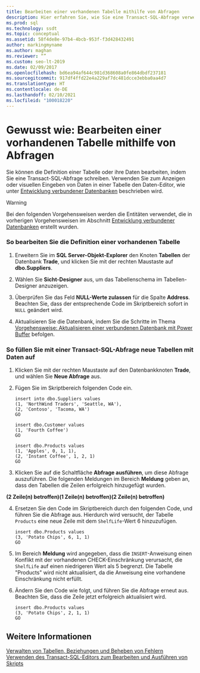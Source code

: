 ```yaml
---
title: Bearbeiten einer vorhandenen Tabelle mithilfe von Abfragen
description: Hier erfahren Sie, wie Sie eine Transact-SQL-Abfrage verwenden, um die Definition oder die Daten einer Tabelle zu bearbeiten. Dabei werden Beispiele für das Bearbeiten einer Tabellendefinition sowie für das Einfügen von Zeilen in eine Tabelle gezeigt.
ms.prod: sql
ms.technology: ssdt
ms.topic: conceptual
ms.assetid: 58f4de8e-97b4-4bcb-953f-f3d428432491
author: markingmyname
ms.author: maghan
ms.reviewer: “”
ms.custom: seo-lt-2019
ms.date: 02/09/2017
ms.openlocfilehash: bd6ea94af644c981d368608a0fe864dbdf237181
ms.sourcegitcommit: 917df4ffd22e4a229af7dc481dcce3ebba0aa4d7
ms.translationtype: HT
ms.contentlocale: de-DE
ms.lasthandoff: 02/10/2021
ms.locfileid: "100018220"
---
```

# <a name="how-to-edit-an-existing-table-using-queries"></a>Gewusst wie: Bearbeiten einer vorhandenen Tabelle mithilfe von Abfragen

Sie können die Definition einer Tabelle oder ihre Daten bearbeiten, indem Sie eine Transact\-SQL-Abfrage schreiben. Verwenden Sie zum Anzeigen oder visuellen Eingeben von Daten in einer Tabelle den Daten-Editor, wie unter [Entwicklung verbundener Datenbanken](../ssdt/connected-database-development.md) beschrieben wird.  
  
> [!WARNING]  
> Bei den folgenden Vorgehensweisen werden die Entitäten verwendet, die in vorherigen Vorgehensweisen im Abschnitt [Entwicklung verbundener Datenbanken](../ssdt/connected-database-development.md) erstellt wurden.  
  
### <a name="to-edit-the-definition-of-an-existing-table"></a>So bearbeiten Sie die Definition einer vorhandenen Tabelle  
  
1.  Erweitern Sie im **SQL Server-Objekt-Explorer** den Knoten **Tabellen** der Datenbank **Trade**, und klicken Sie mit der rechten Maustaste auf **dbo.Suppliers**.  
  
2.  Wählen Sie **Sicht-Designer** aus, um das Tabellenschema im Tabellen-Designer anzuzeigen.  
  
3.  Überprüfen Sie das Feld **NULL-Werte zulassen** für die Spalte **Address**. Beachten Sie, dass der entsprechende Code im Skriptbereich sofort in `NULL` geändert wird.  
  
4.  Aktualisieren Sie die Datenbank, indem Sie die Schritte im Thema [Vorgehensweise: Aktualisieren einer verbundenen Datenbank mit Power Buffer](../ssdt/how-to-update-a-connected-database-with-power-buffer.md) befolgen.  
  
### <a name="to-populate-data-in-new-tables-using-a-transact-sql-query"></a>So füllen Sie mit einer Transact\-SQL-Abfrage neue Tabellen mit Daten auf  
  
1.  Klicken Sie mit der rechten Maustaste auf den Datenbankknoten **Trade**, und wählen Sie **Neue Abfrage** aus.  
  
2.  Fügen Sie im Skriptbereich folgenden Code ein.  
  
    ```  
    insert into dbo.Suppliers values  
    (1, 'NorthWind Traders', 'Seattle, WA'),  
    (2, 'Contoso', 'Tacoma, WA')  
    GO  
  
    insert dbo.Customer values  
    (1, 'Fourth Coffee')  
    GO  
  
    insert dbo.Products values  
    (1, 'Apples', 0, 1, 1),  
    (2, 'Instant Coffee', 1, 2, 1)  
    GO  
    ```  
  
3.  Klicken Sie auf die Schaltfläche **Abfrage ausführen**, um diese Abfrage auszuführen. Die folgenden Meldungen im Bereich **Meldung** geben an, dass den Tabellen die Zeilen erfolgreich hinzugefügt wurden.  
  
**(2 Zeile(n) betroffen)(1 Zeile(n) betroffen)(2 Zeile(n) betroffen)**  
  
4.  Ersetzen Sie den Code im Skriptbereich durch den folgenden Code, und führen Sie die Abfrage aus. Hierdurch wird versucht, der Tabelle `Products` eine neue Zeile mit dem `ShelfLife`-Wert 6 hinzuzufügen.  
  
    ```  
    insert dbo.Products values  
    (3, 'Potato Chips', 6, 1, 1)  
    GO  
    ```  
  
5.  Im Bereich **Meldung** wird angegeben, dass die `INSERT`-Anweisung einen Konflikt mit der vorhandenen CHECK-Einschränkung verursacht, die `ShelfLife` auf einen niedrigeren Wert als 5 begrenzt. Die Tabelle "Products" wird nicht aktualisiert, da die Anweisung eine vorhandene Einschränkung nicht erfüllt.  
  
6.  Ändern Sie den Code wie folgt, und führen Sie die Abfrage erneut aus. Beachten Sie, dass die Zeile jetzt erfolgreich aktualisiert wird.  
  
    ```  
    insert dbo.Products values  
    (3, 'Potato Chips', 2, 1, 1)  
    GO  
    ```  
  
## <a name="see-also"></a>Weitere Informationen  
[Verwalten von Tabellen, Beziehungen und Beheben von Fehlern](../ssdt/manage-tables-relationships-and-fix-errors.md)  
[Verwenden des Transact-SQL-Editors zum Bearbeiten und Ausführen von Skripts](../ssdt/use-transact-sql-editor-to-edit-and-execute-scripts.md)  
  
